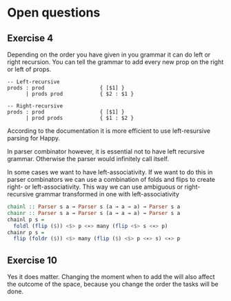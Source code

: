 # Open questions

## Exercise 4

Depending on the order you have given in you grammar it can do left or right recursion. You can tell the grammar to add every new prop on the right or left of props.

```
-- Left-recursive
prods : prod                  { [$1] }
      | prods prod            { $2 : $1 }

-- Right-recursive
prods : prod                  { [$1] }
      | prod prods            { $1 : $2 }
```

According to the documentation it is more efficient to use left-resursive parsing for Happy.

In parser combinator however, it is essential not to have left recursive grammar. Otherwise the parser would infinitely call itself.

In some cases we want to have left-associativity. If we want to do this in parser combinators we can use a combination of folds and flips to create right- or left-associativity. This way we can use ambiguous or right-recursive grammar transformed in one with left-associativity

```haskell
chainl :: Parser s a → Parser s (a → a → a) → Parser s a
chainr :: Parser s a → Parser s (a → a → a) → Parser s a
chainl p s =
  foldl (flip ($)) <$> p <∗> many (flip <$> s <∗> p)
chainr p s =
  flip (foldr ($)) <$> many (flip ($) <$> p <∗> s) <∗> p
```


## Exercise 10
Yes it does matter. Changing the moment when to add the will also affect the outcome of the space, because you change the order the tasks will be done.